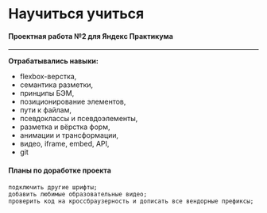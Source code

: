 # Научиться учиться

#### Проектная работа №2 для Яндекс Практикума
------

**Отрабатывались навыки:**

* flexbox-верстка,
* семантика разметки,
* принципы БЭМ,
* позиционирование элементов,
* пути к файлам,
* псевдоклассы и псевдоэлементы,
* разметка и вёрстка форм,
* анимации и трансформации,
* видео, iframe, embed, API,
* git

#### Планы по доработке проекта

    подключить другие шрифты;
    добавить любимые образовательные видео;
    проверить код на кроссбраузерность и дописать все вендорные префиксы;
